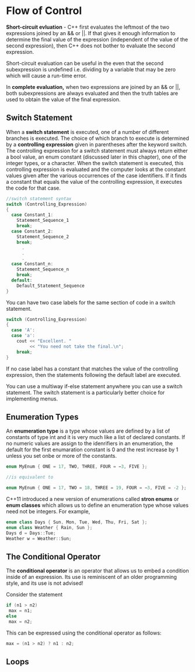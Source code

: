 # Flow of Control
**Short-circuit evluation** - C++ first evaluates the leftmost of the two expressions joined by an && or ||. If that gives it enough information to determine the final value of the expression (independent of the value of the second expression), then C++ does not bother to evaluate the second expression.

Short-circuit evaluation can be useful in the even that the second subexpression is undefined i.e. dividing by a variable that may be zero which will cause a run-time error.

In **complete evaluation,** when two expressions are joined by an && or ||, both subexpressions are always evaluated and then the truth tables are used to obtain the value of the final expression.

## Switch Statement
When a **switch statement** is executed, one of a number of different branches is executed. The choice of which branch to execute is determined by a **controlling expression** given in parentheses after the keyword switch. The controlling expression for a switch statement must always return either a bool value, an enum constant (discussed later in this chapter), one of the integer types, or a character. When the switch statement is executed, this controlling expression is evaluated and the computer looks at the constant values given after the various occurrences of the case identifiers. If it finds a constant that equals the value of the controlling expression, it executes the code for that case.

```cpp
//switch statement syntax
switch (Controlling_Expression)
{
  case Constant_1:
    Statement_Sequence_1
    break;
  case Constant_2:
    Statement_Sequence_2
    break;
      .
      .
      .
  case Constant_n:
    Statement_Sequence_n
    break;
  default:
    Default_Statement_Sequence
}
```

You can have two case labels for the same section of code in a switch statement.
```cpp
switch (Controlling_Expression)
{
  case 'A':
  case 'a':
    cout << "Excellent. "
         << "You need not take the final.\n";
    break;
}
```

If no case label has a constant that matches the value of the controlling expression, then the statements following the default label are executed.

You can use a multiway if-else statement anywhere you can use a switch statement. The switch statement is a particularly better choice for implementing menus.

## Enumeration Types

An **enumeration type** is a type whose values are defined by a list of constants of type int and it is very much like a list of declared constants. If no numeric values are assign to the idenrifiers in an enumeration, the default for the first enumaration constant is 0 and the rest increase by 1 unless you set onbe or more of the constants.
```cpp
enum MyEnum { ONE = 17, TWO, THREE, FOUR = −3, FIVE };

//is equivalent to

enum MyEnum { ONE = 17, TWO = 18, THREE = 19, FOUR = −3, FIVE = -2 };
```

C++11 introduced a new version of enumerations called **stron enums** or **enum classes** which allows us to define an enumeration type whose values need not be integers. For example,
```cpp
enum class Days { Sun, Mon, Tue, Wed, Thu, Fri, Sat };
enum class Weather { Rain, Sun };
Days d = Days::Tue;
Weather w = Weather::Sun;
```

## The Conditional Operator
The **conditional operator** is an operator that allows us to embed a condition inside of an expression. Its use is reminiscent of an older programming style, and its use is not advised!

Consider the statement
```cpp
if (n1 > n2)
 max = n1;
else
 max = n2;
```
This can be expressed using the conditional operator as follows:
```cpp
max = (n1 > n2) ? n1 : n2;
```

## Loops



